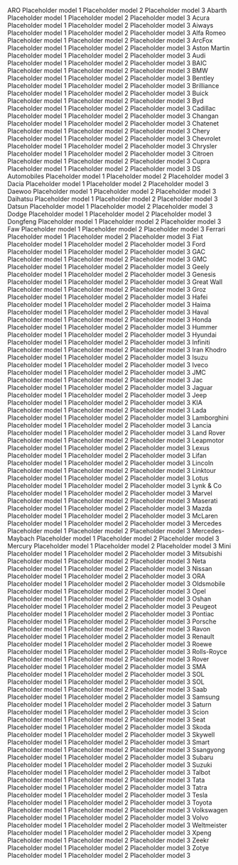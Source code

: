 ARO
Placeholder model 1
Placeholder model 2
Placeholder model 3
Abarth
Placeholder model 1
Placeholder model 2
Placeholder model 3
Acura
Placeholder model 1
Placeholder model 2
Placeholder model 3
Aiways
Placeholder model 1
Placeholder model 2
Placeholder model 3
Alfa Romeo
Placeholder model 1
Placeholder model 2
Placeholder model 3
ArcFox
Placeholder model 1
Placeholder model 2
Placeholder model 3
Aston Martin
Placeholder model 1
Placeholder model 2
Placeholder model 3
Audi
Placeholder model 1
Placeholder model 2
Placeholder model 3
BAIC
Placeholder model 1
Placeholder model 2
Placeholder model 3
BMW
Placeholder model 1
Placeholder model 2
Placeholder model 3
Bentley
Placeholder model 1
Placeholder model 2
Placeholder model 3
Brilliance
Placeholder model 1
Placeholder model 2
Placeholder model 3
Buick
Placeholder model 1
Placeholder model 2
Placeholder model 3
Byd
Placeholder model 1
Placeholder model 2
Placeholder model 3
Cadillac
Placeholder model 1
Placeholder model 2
Placeholder model 3
Changan
Placeholder model 1
Placeholder model 2
Placeholder model 3
Chatenet
Placeholder model 1
Placeholder model 2
Placeholder model 3
Chery
Placeholder model 1
Placeholder model 2
Placeholder model 3
Chevrolet
Placeholder model 1
Placeholder model 2
Placeholder model 3
Chrysler
Placeholder model 1
Placeholder model 2
Placeholder model 3
Citroen
Placeholder model 1
Placeholder model 2
Placeholder model 3
Cupra
Placeholder model 1
Placeholder model 2
Placeholder model 3
DS Automobiles
Placeholder model 1
Placeholder model 2
Placeholder model 3
Dacia
Placeholder model 1
Placeholder model 2
Placeholder model 3
Daewoo
Placeholder model 1
Placeholder model 2
Placeholder model 3
Daihatsu
Placeholder model 1
Placeholder model 2
Placeholder model 3
Datsun
Placeholder model 1
Placeholder model 2
Placeholder model 3
Dodge
Placeholder model 1
Placeholder model 2
Placeholder model 3
Dongfeng
Placeholder model 1
Placeholder model 2
Placeholder model 3
Faw
Placeholder model 1
Placeholder model 2
Placeholder model 3
Ferrari
Placeholder model 1
Placeholder model 2
Placeholder model 3
Fiat
Placeholder model 1
Placeholder model 2
Placeholder model 3
Ford  
 Placeholder model 1
Placeholder model 2
Placeholder model 3
GAC
Placeholder model 1
Placeholder model 2
Placeholder model 3
GMC
Placeholder model 1
Placeholder model 2
Placeholder model 3
Geely
Placeholder model 1
Placeholder model 2
Placeholder model 3
Genesis
Placeholder model 1
Placeholder model 2
Placeholder model 3
Great Wall
Placeholder model 1
Placeholder model 2
Placeholder model 3
Groz
Placeholder model 1
Placeholder model 2
Placeholder model 3
Hafei
Placeholder model 1
Placeholder model 2
Placeholder model 3
Haima
Placeholder model 1
Placeholder model 2
Placeholder model 3
Haval
Placeholder model 1
Placeholder model 2
Placeholder model 3
Honda
Placeholder model 1
Placeholder model 2
Placeholder model 3
Hummer
Placeholder model 1
Placeholder model 2
Placeholder model 3
Hyundai
Placeholder model 1
Placeholder model 2
Placeholder model 3
Infiniti
Placeholder model 1
Placeholder model 2
Placeholder model 3
Iran Khodro
Placeholder model 1
Placeholder model 2
Placeholder model 3
Isuzu
Placeholder model 1
Placeholder model 2
Placeholder model 3
Iveco
Placeholder model 1
Placeholder model 2
Placeholder model 3
JMC
Placeholder model 1
Placeholder model 2
Placeholder model 3
Jac
Placeholder model 1
Placeholder model 2
Placeholder model 3
Jaguar
Placeholder model 1
Placeholder model 2
Placeholder model 3
Jeep
Placeholder model 1
Placeholder model 2
Placeholder model 3
KIA
Placeholder model 1
Placeholder model 2
Placeholder model 3
Lada
Placeholder model 1
Placeholder model 2
Placeholder model 3
Lamborghini
Placeholder model 1
Placeholder model 2
Placeholder model 3
Lancia
Placeholder model 1
Placeholder model 2
Placeholder model 3
Land Rover
Placeholder model 1
Placeholder model 2
Placeholder model 3
Leapmotor
Placeholder model 1
Placeholder model 2
Placeholder model 3
Lexus
Placeholder model 1
Placeholder model 2
Placeholder model 3
Lifan
Placeholder model 1
Placeholder model 2
Placeholder model 3
Lincoln
Placeholder model 1
Placeholder model 2
Placeholder model 3
Linktour
Placeholder model 1
Placeholder model 2
Placeholder model 3
Lotus
Placeholder model 1
Placeholder model 2
Placeholder model 3
Lynk & Co
Placeholder model 1
Placeholder model 2
Placeholder model 3
Marvel
Placeholder model 1
Placeholder model 2
Placeholder model 3
Maserati
Placeholder model 1
Placeholder model 2
Placeholder model 3
Mazda
Placeholder model 1
Placeholder model 2
Placeholder model 3
McLaren
Placeholder model 1
Placeholder model 2
Placeholder model 3
Mercedes
Placeholder model 1
Placeholder model 2
Placeholder model 3
Mercedes-Maybach
Placeholder model 1
Placeholder model 2
Placeholder model 3
Mercury
Placeholder model 1
Placeholder model 2
Placeholder model 3
Mini
Placeholder model 1
Placeholder model 2
Placeholder model 3
Mitsubishi
Placeholder model 1
Placeholder model 2
Placeholder model 3
Neta
Placeholder model 1
Placeholder model 2
Placeholder model 3
Nissan
Placeholder model 1
Placeholder model 2
Placeholder model 3
ORA
Placeholder model 1
Placeholder model 2
Placeholder model 3
Oldsmobile
Placeholder model 1
Placeholder model 2
Placeholder model 3
Opel
Placeholder model 1
Placeholder model 2
Placeholder model 3
Oshan
Placeholder model 1
Placeholder model 2
Placeholder model 3
Peugeot
Placeholder model 1
Placeholder model 2
Placeholder model 3
Pontiac
Placeholder model 1
Placeholder model 2
Placeholder model 3
Porsche
Placeholder model 1
Placeholder model 2
Placeholder model 3
Ravon
Placeholder model 1
Placeholder model 2
Placeholder model 3
Renault
Placeholder model 1
Placeholder model 2
Placeholder model 3
Roewe
Placeholder model 1
Placeholder model 2
Placeholder model 3
Rolls-Royce
Placeholder model 1
Placeholder model 2
Placeholder model 3
Rover
Placeholder model 1
Placeholder model 2
Placeholder model 3
SMA
Placeholder model 1
Placeholder model 2
Placeholder model 3
SOL
Placeholder model 1
Placeholder model 2
Placeholder model 3
SOL
Placeholder model 1
Placeholder model 2
Placeholder model 3
Saab
Placeholder model 1
Placeholder model 2
Placeholder model 3
Samsung
Placeholder model 1
Placeholder model 2
Placeholder model 3
Saturn
Placeholder model 1
Placeholder model 2
Placeholder model 3
Scion
Placeholder model 1
Placeholder model 2
Placeholder model 3
Seat
Placeholder model 1
Placeholder model 2
Placeholder model 3
Skoda
Placeholder model 1
Placeholder model 2
Placeholder model 3
Skywell
Placeholder model 1
Placeholder model 2
Placeholder model 3
Smart
Placeholder model 1
Placeholder model 2
Placeholder model 3
Ssangyong
Placeholder model 1
Placeholder model 2
Placeholder model 3
Subaru
Placeholder model 1
Placeholder model 2
Placeholder model 3
Suzuki
Placeholder model 1
Placeholder model 2
Placeholder model 3
Talbot
Placeholder model 1
Placeholder model 2
Placeholder model 3
Tata
Placeholder model 1
Placeholder model 2
Placeholder model 3
Tatra
Placeholder model 1
Placeholder model 2
Placeholder model 3
Tesla
Placeholder model 1
Placeholder model 2
Placeholder model 3
Toyota
Placeholder model 1
Placeholder model 2
Placeholder model 3
Volkswagen
Placeholder model 1
Placeholder model 2
Placeholder model 3
Volvo
Placeholder model 1
Placeholder model 2
Placeholder model 3
Weltmeister
Placeholder model 1
Placeholder model 2
Placeholder model 3
Xpeng
Placeholder model 1
Placeholder model 2
Placeholder model 3
Zeekr
Placeholder model 1
Placeholder model 2
Placeholder model 3
Zotye
Placeholder model 1
Placeholder model 2
Placeholder model 3
